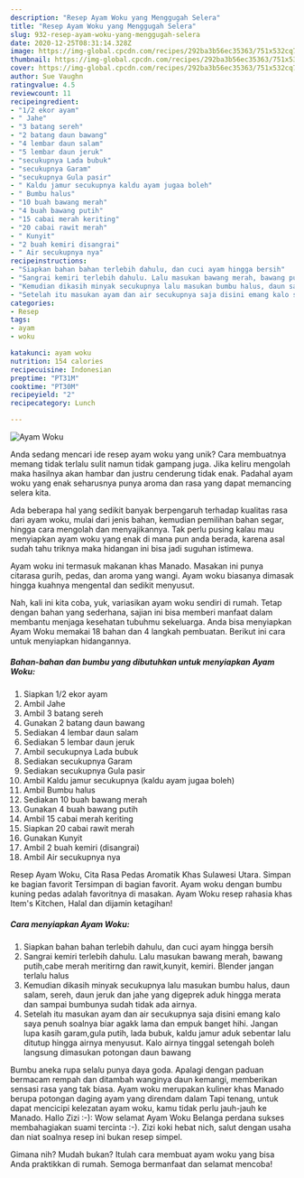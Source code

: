 ```yaml
---
description: "Resep Ayam Woku yang Menggugah Selera"
title: "Resep Ayam Woku yang Menggugah Selera"
slug: 932-resep-ayam-woku-yang-menggugah-selera
date: 2020-12-25T08:31:14.328Z
image: https://img-global.cpcdn.com/recipes/292ba3b56ec35363/751x532cq70/ayam-woku-foto-resep-utama.jpg
thumbnail: https://img-global.cpcdn.com/recipes/292ba3b56ec35363/751x532cq70/ayam-woku-foto-resep-utama.jpg
cover: https://img-global.cpcdn.com/recipes/292ba3b56ec35363/751x532cq70/ayam-woku-foto-resep-utama.jpg
author: Sue Vaughn
ratingvalue: 4.5
reviewcount: 11
recipeingredient:
- "1/2 ekor ayam"
- " Jahe"
- "3 batang sereh"
- "2 batang daun bawang"
- "4 lembar daun salam"
- "5 lembar daun jeruk"
- "secukupnya Lada bubuk"
- "secukupnya Garam"
- "secukupnya Gula pasir"
- " Kaldu jamur secukupnya kaldu ayam jugaa boleh"
- " Bumbu halus"
- "10 buah bawang merah"
- "4 buah bawang putih"
- "15 cabai merah keriting"
- "20 cabai rawit merah"
- " Kunyit"
- "2 buah kemiri disangrai"
- " Air secukupnya nya"
recipeinstructions:
- "Siapkan bahan bahan terlebih dahulu, dan cuci ayam hingga bersih"
- "Sangrai kemiri terlebih dahulu. Lalu masukan bawang merah, bawang putih,cabe merah meritirng dan rawit,kunyit, kemiri. Blender jangan terlalu halus"
- "Kemudian dikasih minyak secukupnya lalu masukan bumbu halus, daun salam, sereh, daun jeruk dan jahe yang digeprek aduk hingga merata dan sampai bumbunya sudah tidak ada airnya."
- "Setelah itu masukan ayam dan air secukupnya saja disini emang kalo saya penuh soalnya biar agakk lama dan empuk banget hihi. Jangan lupa kasih garam,gula putih, lada bubuk, kaldu jamur aduk sebentar lalu ditutup hingga airnya menyusut. Kalo airnya tinggal setengah boleh langsung dimasukan potongan daun bawang"
categories:
- Resep
tags:
- ayam
- woku

katakunci: ayam woku 
nutrition: 154 calories
recipecuisine: Indonesian
preptime: "PT31M"
cooktime: "PT30M"
recipeyield: "2"
recipecategory: Lunch

---
```



![Ayam Woku](https://img-global.cpcdn.com/recipes/292ba3b56ec35363/751x532cq70/ayam-woku-foto-resep-utama.jpg)

Anda sedang mencari ide resep ayam woku yang unik? Cara membuatnya memang tidak terlalu sulit namun tidak gampang juga. Jika keliru mengolah maka hasilnya akan hambar dan justru cenderung tidak enak. Padahal ayam woku yang enak seharusnya punya aroma dan rasa yang dapat memancing selera kita.

Ada beberapa hal yang sedikit banyak berpengaruh terhadap kualitas rasa dari ayam woku, mulai dari jenis bahan, kemudian pemilihan bahan segar, hingga cara mengolah dan menyajikannya. Tak perlu pusing kalau mau menyiapkan ayam woku yang enak di mana pun anda berada, karena asal sudah tahu triknya maka hidangan ini bisa jadi suguhan istimewa.

Ayam woku ini termasuk makanan khas Manado. Masakan ini punya citarasa gurih, pedas, dan aroma yang wangi. Ayam woku biasanya dimasak hingga kuahnya mengental dan sedikit menyusut.


Nah, kali ini kita coba, yuk, variasikan ayam woku sendiri di rumah. Tetap dengan bahan yang sederhana, sajian ini bisa memberi manfaat dalam membantu menjaga kesehatan tubuhmu sekeluarga. Anda bisa menyiapkan Ayam Woku memakai 18 bahan dan 4 langkah pembuatan. Berikut ini cara untuk menyiapkan hidangannya.

<!--inarticleads1-->

##### Bahan-bahan dan bumbu yang dibutuhkan untuk menyiapkan Ayam Woku:

1. Siapkan 1/2 ekor ayam
1. Ambil  Jahe
1. Ambil 3 batang sereh
1. Gunakan 2 batang daun bawang
1. Sediakan 4 lembar daun salam
1. Sediakan 5 lembar daun jeruk
1. Ambil secukupnya Lada bubuk
1. Sediakan secukupnya Garam
1. Sediakan secukupnya Gula pasir
1. Ambil  Kaldu jamur secukupnya (kaldu ayam jugaa boleh)
1. Ambil  Bumbu halus
1. Sediakan 10 buah bawang merah
1. Gunakan 4 buah bawang putih
1. Ambil 15 cabai merah keriting
1. Siapkan 20 cabai rawit merah
1. Gunakan  Kunyit
1. Ambil 2 buah kemiri (disangrai)
1. Ambil  Air secukupnya nya


Resep Ayam Woku, Cita Rasa Pedas Aromatik Khas Sulawesi Utara. Simpan ke bagian favorit Tersimpan di bagian favorit. Ayam woku dengan bumbu kuning pedas adalah favoritnya di masakan. Ayam Woku resep rahasia khas Item&#39;s Kitchen, Halal dan dijamin ketagihan! 

<!--inarticleads2-->

##### Cara menyiapkan Ayam Woku:

1. Siapkan bahan bahan terlebih dahulu, dan cuci ayam hingga bersih
1. Sangrai kemiri terlebih dahulu. Lalu masukan bawang merah, bawang putih,cabe merah meritirng dan rawit,kunyit, kemiri. Blender jangan terlalu halus
1. Kemudian dikasih minyak secukupnya lalu masukan bumbu halus, daun salam, sereh, daun jeruk dan jahe yang digeprek aduk hingga merata dan sampai bumbunya sudah tidak ada airnya.
1. Setelah itu masukan ayam dan air secukupnya saja disini emang kalo saya penuh soalnya biar agakk lama dan empuk banget hihi. Jangan lupa kasih garam,gula putih, lada bubuk, kaldu jamur aduk sebentar lalu ditutup hingga airnya menyusut. Kalo airnya tinggal setengah boleh langsung dimasukan potongan daun bawang


Bumbu aneka rupa selalu punya daya goda. Apalagi dengan paduan bermacam rempah dan ditambah wanginya daun kemangi, memberikan sensasi rasa yang tak biasa. Ayam woku merupakan kuliner khas Manado berupa potongan daging ayam yang direndam dalam Tapi tenang, untuk dapat mencicipi kelezatan ayam woku, kamu tidak perlu jauh-jauh ke Manado. Hallo Zizi :-): Wow selamat Ayam Woku Belanga perdana sukses membahagiakan suami tercinta :-). Zizi koki hebat nich, salut dengan usaha dan niat soalnya resep ini bukan resep simpel. 

Gimana nih? Mudah bukan? Itulah cara membuat ayam woku yang bisa Anda praktikkan di rumah. Semoga bermanfaat dan selamat mencoba!
